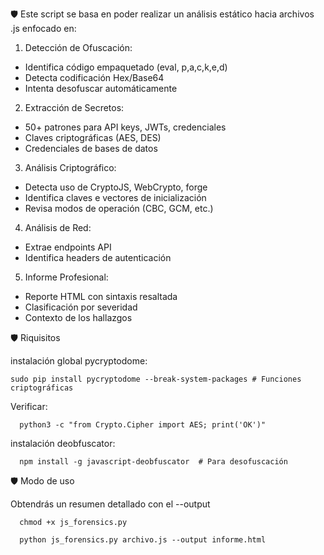 🛡️ Este script se basa en poder realizar un análisis estático hacia archivos .js enfocado en:

1.	Detección de Ofuscación:
   
- Identifica código empaquetado (eval, p,a,c,k,e,d)
- Detecta codificación Hex/Base64
- Intenta desofuscar automáticamente

2.	Extracción de Secretos:
   
- 50+ patrones para API keys, JWTs, credenciales
- Claves criptográficas (AES, DES)
- Credenciales de bases de datos

3.	Análisis Criptográfico:
   
- Detecta uso de CryptoJS, WebCrypto, forge
- Identifica claves e vectores de inicialización
- Revisa modos de operación (CBC, GCM, etc.)

4.	Análisis de Red:
   
- Extrae endpoints API
- Identifica headers de autenticación

5.	Informe Profesional:
    
- Reporte HTML con sintaxis resaltada
- Clasificación por severidad
- Contexto de los hallazgos

🛡️ Riquisitos

instalación global pycryptodome:

    sudo pip install pycryptodome --break-system-packages # Funciones criptográficas
    
Verificar:
      
      python3 -c "from Crypto.Cipher import AES; print('OK')"

instalación deobfuscator:

      npm install -g javascript-deobfuscator  # Para desofuscación


🛡️ Modo de uso

  Obtendrás un resumen detallado con el --output

      chmod +x js_forensics.py

      python js_forensics.py archivo.js --output informe.html
